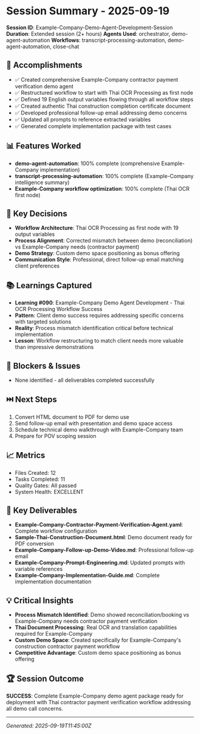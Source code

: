 # Session Summary - 2025-09-19

**Session ID**: Example-Company-Demo-Agent-Development-Session
**Duration**: Extended session (2+ hours)
**Agents Used**: orchestrator, demo-agent-automation
**Workflows**: transcript-processing-automation, demo-agent-automation, close-chat

## 🎯 Accomplishments
- ✅ Created comprehensive Example-Company contractor payment verification demo agent
- ✅ Restructured workflow to start with Thai OCR Processing as first node
- ✅ Defined 19 English output variables flowing through all workflow steps
- ✅ Created authentic Thai construction completion certificate document
- ✅ Developed professional follow-up email addressing demo concerns
- ✅ Updated all prompts to reference extracted variables
- ✅ Generated complete implementation package with test cases

## 📊 Features Worked
- **demo-agent-automation**: 100% complete (comprehensive Example-Company implementation)
- **transcript-processing-automation**: 100% complete (Example-Company intelligence summary)
- **Example-Company workflow optimization**: 100% complete (Thai OCR first node)

## 🧠 Key Decisions
- **Workflow Architecture**: Thai OCR Processing as first node with 19 output variables
- **Process Alignment**: Corrected mismatch between demo (reconciliation) vs Example-Company needs (contractor payment)
- **Demo Strategy**: Custom demo space positioning as bonus offering
- **Communication Style**: Professional, direct follow-up email matching client preferences

## 📚 Learnings Captured
- **Learning #090**: Example-Company Demo Agent Development - Thai OCR Processing Workflow Success
- **Pattern**: Client demo success requires addressing specific concerns with targeted solutions
- **Reality**: Process mismatch identification critical before technical implementation
- **Lesson**: Workflow restructuring to match client needs more valuable than impressive demonstrations

## 🚧 Blockers & Issues
- None identified - all deliverables completed successfully

## ⏭️ Next Steps
1. Convert HTML document to PDF for demo use
2. Send follow-up email with presentation and demo space access
3. Schedule technical demo walkthrough with Example-Company team
4. Prepare for POV scoping session

## 📈 Metrics
- Files Created: 12
- Tasks Completed: 11
- Quality Gates: All passed
- System Health: EXCELLENT

## 🎯 Key Deliverables
- **Example-Company-Contractor-Payment-Verification-Agent.yaml**: Complete workflow configuration
- **Sample-Thai-Construction-Document.html**: Demo document ready for PDF conversion
- **Example-Company-Follow-up-Demo-Video.md**: Professional follow-up email
- **Example-Company-Prompt-Engineering.md**: Updated prompts with variable references
- **Example-Company-Implementation-Guide.md**: Complete implementation documentation

## 💡 Critical Insights
- **Process Mismatch Identified**: Demo showed reconciliation/booking vs Example-Company needs contractor payment verification
- **Thai Document Processing**: Real OCR and translation capabilities required for Example-Company
- **Custom Demo Space**: Created specifically for Example-Company's construction contractor payment workflow
- **Competitive Advantage**: Custom demo space positioning as bonus offering

## 🏆 Session Outcome
**SUCCESS**: Complete Example-Company demo agent package ready for deployment with Thai contractor payment verification workflow addressing all demo call concerns.

---
*Generated: 2025-09-19T11:45:00Z*
